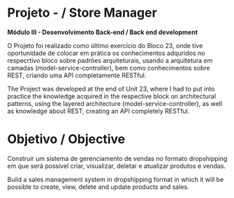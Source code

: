 # Projeto - / Store Manager

**Módulo III - Desenvolvimento Back-end / Back end development**

O Projeto foi realizado como último exercício do Bloco 23, onde tive oportunidade de colocar em prática os conhecimentos adquridos no respecrtivo bloco sobre padrões arquiteturais, usando a arquitetura em camadas (model-service-controller), bem como conhecimentos sobre REST, criando uma API completamente RESTful.

The Project was developed at the end of Unit 23, where I had to put into practice the knowledge acquired in the respective block on architectural patterns, using the layered architecture (model-service-controller), as well as knowledge about REST, creating an API completely RESTful.

# Objetivo / Objective

Construir um sistema de gerenciamento de vendas no formato dropshipping em que será possível criar, visualizar, deletar e atualizar produtos e vendas.

Build a sales management system in dropshipping format in which it will be possible to create, view, delete and update products and sales.

<!-- Olá, Tryber!

Esse é apenas um arquivo inicial para o README do seu projeto.

É essencial que você preencha esse documento por conta própria, ok?

Não deixe de usar nossas dicas de escrita de README de projetos, e deixe sua criatividade brilhar!

⚠️ IMPORTANTE: você precisa deixar nítido:
- quais arquivos/pastas foram desenvolvidos por você; 
- quais arquivos/pastas foram desenvolvidos por outra pessoa estudante;
- quais arquivos/pastas foram desenvolvidos pela Trybe.

-->
